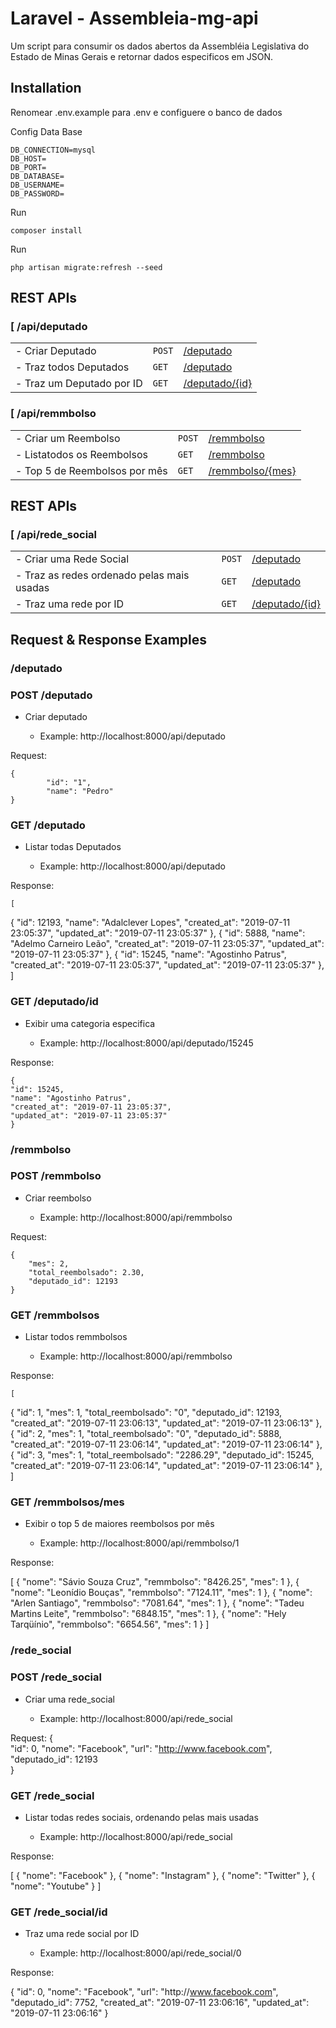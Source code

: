 Laravel - Assembleia-mg-api
================================
 Um script para consumir os dados abertos da Assembléia Legislativa do Estado de Minas Gerais e retornar dados especificos em JSON.
    

Installation
------------

Renomear .env.example para .env e configuere o banco de dados
    
Config Data Base
    
    DB_CONNECTION=mysql
    DB_HOST=
    DB_PORT=
    DB_DATABASE=
    DB_USERNAME=
    DB_PASSWORD=

Run 

    composer install
Run

    php artisan migrate:refresh --seed

## REST APIs
### [ /api/deputado
|  					            |          	|					                    |
| ------------- 			    | ----------| -----------------------------------	|
|- Criar Deputado   			| `POST`	|[/deputado](#post-deputado)		    |
|- Traz todos Deputados  		| `GET`		|[/deputado](#get-deputado)		        |
|- Traz um Deputado por ID    	| `GET`    	|[/deputado/{id}](#get-deputadoid)   	|

### [ /api/remmbolso
|  					                |          	|					                    |
| ------------- 			        | ----------| -----------------------------------	|
|- Criar um Reembolso   		    | `POST`	|[/remmbolso](#post-remmbolso)		    |
|- Listatodos os Reembolsos		    | `GET`		|[/remmbolso](#get-remmbolso)	        |
|- Top 5 de Reembolsos por mês    	| `GET`    	|[/remmbolso/{mes}](#get-remmbolsomes)	|

## REST APIs
### [ /api/rede_social
|  					                            |          	|				             |
| ------------- 			                    | ----------| -----------------	         |
|- Criar uma Rede Social		                | `POST`  |[/deputado](#post-rede)       |
|- Traz as redes ordenado pelas mais usadas  	| `GET`	  |[/deputado](#get-rede)	     |
|- Traz uma rede por ID    	                    | `GET`   |[/deputado/{id}](#get-redeid)|

## Request & Response Examples

### /deputado

### POST /deputado

- Criar deputado

	- Example: http://localhost:8000/api/deputado

Request:

    {
        	"id": "1",
	        "name": "Pedro"
    }

### GET /deputado

- Listar todas Deputados

	- Example: http://localhost:8000/api/deputado

Response:

	[
  {
    "id": 12193,
    "name": "Adalclever Lopes",
    "created_at": "2019-07-11 23:05:37",
    "updated_at": "2019-07-11 23:05:37"
  },
  {
    "id": 5888,
    "name": "Adelmo Carneiro Leão",
    "created_at": "2019-07-11 23:05:37",
    "updated_at": "2019-07-11 23:05:37"
  },
  {
    "id": 15245,
    "name": "Agostinho Patrus",
    "created_at": "2019-07-11 23:05:37",
    "updated_at": "2019-07-11 23:05:37"
  },
    ]

### GET /deputado/id

- Exibir uma categoria especifica

	- Example: http://localhost:8000/api/deputado/15245

Response:

    {
    "id": 15245,
    "name": "Agostinho Patrus",
    "created_at": "2019-07-11 23:05:37",
    "updated_at": "2019-07-11 23:05:37"
    }


### /remmbolso

### POST /remmbolso

- Criar reembolso

	- Example: http://localhost:8000/api/remmbolso

Request:

    {	
        "mes": 2,
        "total_reembolsado": 2.30,
        "deputado_id": 12193        
    }

### GET /remmbolsos

- Listar todos remmbolsos

	- Example: http://localhost:8000/api/remmbolso

Response:

	[
  {
    "id": 1,
    "mes": 1,
    "total_reembolsado": "0",
    "deputado_id": 12193,
    "created_at": "2019-07-11 23:06:13",
    "updated_at": "2019-07-11 23:06:13"
  },
  {
    "id": 2,
    "mes": 1,
    "total_reembolsado": "0",
    "deputado_id": 5888,
    "created_at": "2019-07-11 23:06:14",
    "updated_at": "2019-07-11 23:06:14"
  },
  {
    "id": 3,
    "mes": 1,
    "total_reembolsado": "2286.29",
    "deputado_id": 15245,
    "created_at": "2019-07-11 23:06:14",
    "updated_at": "2019-07-11 23:06:14"
  },
    ]

### GET /remmbolsos/mes

- Exibir o top 5 de maiores reembolsos por mês

	- Example: http://localhost:8000/api/remmbolso/1

Response:

[
  {
    "nome": "Sávio Souza Cruz",
    "remmbolso": "8426.25",
    "mes": 1
  },
  {
    "nome": "Leonídio Bouças",
    "remmbolso": "7124.11",
    "mes": 1
  },
  {
    "nome": "Arlen Santiago",
    "remmbolso": "7081.64",
    "mes": 1
  },
  {
    "nome": "Tadeu Martins Leite",
    "remmbolso": "6848.15",
    "mes": 1
  },
  {
    "nome": "Hely Tarqüínio",
    "remmbolso": "6654.56",
    "mes": 1
  }
]

### /rede_social

### POST /rede_social

- Criar uma rede_social 

	- Example: http://localhost:8000/api/rede_social

Request:
{	
	"id": 0,
	"nome": "Facebook",
	"url": "http://www.facebook.com",
	"deputado_id": 12193	
}

### GET /rede_social

- Listar todas redes sociais, ordenando pelas mais usadas

	- Example: http://localhost:8000/api/rede_social

Response:

[
  {
    "nome": "Facebook"
  },
  {
    "nome": "Instagram"
  },
  {
    "nome": "Twitter"
  },
  {
    "nome": "Youtube"
  }
]

### GET /rede_social/id

- Traz uma rede social por ID

	- Example: http://localhost:8000/api/rede_social/0

Response:

{
  "id": 0,
  "nome": "Facebook",
  "url": "http:\/\/www.facebook.com",
  "deputado_id": 7752,
  "created_at": "2019-07-11 23:06:16",
  "updated_at": "2019-07-11 23:06:16"
}



